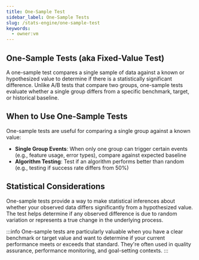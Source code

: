 ```yaml
---
title: One-Sample Test
sidebar_label: One-Sample Tests
slug: /stats-engine/one-sample-test
keywords:
  - owner:vm
---
```


## One-Sample Tests (aka Fixed-Value Test)

A one-sample test compares a single sample of data against a known or hypothesized value to determine if there is a statistically significant difference. Unlike A/B tests that compare two groups, one-sample tests evaluate whether a single group differs from a specific benchmark, target, or historical baseline.

## When to Use One-Sample Tests

One-sample tests are useful for comparing a single group against a known value:

- **Single Group Events**: When only one group can trigger certain events (e.g., feature usage, error types), compare against expected baseline
- **Algorithm Testing**: Test if an algorithm performs better than random (e.g., testing if success rate differs from 50%)

## Statistical Considerations

One-sample tests provide a way to make statistical inferences about whether your observed data differs significantly from a hypothesized value. The test helps determine if any observed difference is due to random variation or represents a true change in the underlying process.

:::info
One-sample tests are particularly valuable when you have a clear benchmark or target value and want to determine if your current performance meets or exceeds that standard. They're often used in quality assurance, performance monitoring, and goal-setting contexts.
:::
